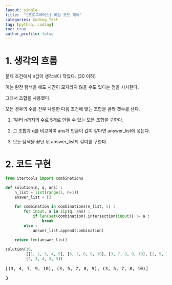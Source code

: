 ```yaml
---
layout: single
title:  "[프로그래머스] 비밀 코드 해독"
categories: Coding_Test
tag: [python, coding]
toc: true
author_profile: false
---
```


<head>
  <style>
    table.dataframe {
      white-space: normal;
      width: 100%;
      height: 240px;
      display: block;
      overflow: auto;
      font-family: Arial, sans-serif;
      font-size: 0.9rem;
      line-height: 20px;
      text-align: center;
      border: 0px !important;
    }

    table.dataframe th {
      text-align: center;
      font-weight: bold;
      padding: 8px;
    }

    table.dataframe td {
      text-align: center;
      padding: 8px;
    }

    table.dataframe tr:hover {
      background: #b8d1f3; 
    }

    .output_prompt {
      overflow: auto;
      font-size: 0.9rem;
      line-height: 1.45;
      border-radius: 0.3rem;
      -webkit-overflow-scrolling: touch;
      padding: 0.8rem;
      margin-top: 0;
      margin-bottom: 15px;
      font: 1rem Consolas, "Liberation Mono", Menlo, Courier, monospace;
      color: $code-text-color;
      border: solid 1px $border-color;
      border-radius: 0.3rem;
      word-break: normal;
      white-space: pre;
    }

  .dataframe tbody tr th:only-of-type {
      vertical-align: middle;
  }

  .dataframe tbody tr th {
      vertical-align: top;
  }

  .dataframe thead th {
      text-align: center !important;
      padding: 8px;
  }

  .page__content p {
      margin: 0 0 0px !important;
  }

  .page__content p > strong {
    font-size: 0.8rem !important;
  }

  </style>
</head>


# 1. 생각의 흐름


문제 조건에서 n값이 생각보다 작았다. (30 이하)



이는 완전 탐색을 해도 시간이 모자라지 않을 수도 있다는 점을 시사한다.



그래서 조합을 사용했다.



모든 경우의 수를 전부 나열한 다음 조건에 맞는 조합을 골라 갯수를 센다.



1. 1부터 n까지의 수로 5개로 만들 수 있는 모든 조합을 구한다.



2. 그 조합과 q를 비교하여 ans개 만큼이 값이 같다면 answer_list에 넣는다.



3. 모든 탐색을 끝난 뒤 answer_list의 길이를 구한다.


# 2. 코드 구현



```python
from itertools import combinations

def solution(n, q, ans) :
    n_list = list(range(1, n+1))
    answer_list = []
    
    for combination in combinations(n_list, 5) :
        for input, a in zip(q, ans) :
            if len(set(combination).intersection(input)) != a :
                break
        else :
            answer_list.append(combination)
    
    return len(answer_list)
```


```python
solution(10,
         [[1, 2, 3, 4, 5], [6, 7, 8, 9, 10], [3, 7, 8, 9, 10], [2, 5, 7, 9, 10], [3, 4, 5, 6, 7]],
         [2, 3, 4, 3, 3])
```

<pre>
[(3, 4, 7, 9, 10), (3, 5, 7, 8, 9), (3, 5, 7, 8, 10)]
</pre>
<pre>
3
</pre>